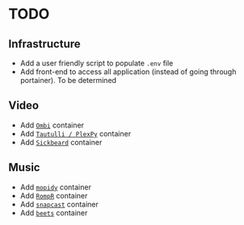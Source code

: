 # TODO

## Infrastructure

- Add a user friendly script to populate `.env` file
- Add front-end to access all application (instead of going through portainer).
  To be determined

## Video

- Add [`Ombi`](https://github.com/tidusjar/Ombi) container
- Add [`Tautulli / PlexPy`](https://github.com/Tautulli/Tautulli) container
- Add [`Sickbeard`](https://github.com/SickRage/SickRage) container

## Music

- Add [`mopidy`](https://github.com/mopidy/mopidy) container
- Add [`RompR`](https://github.com/fatg3erman/RompR) container
- Add [`snapcast`](https://github.com/badaix/snapcast) container
- Add [`beets`](https://github.com/beetbox/beets) container

